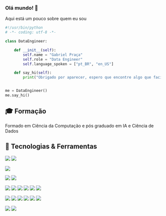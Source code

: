 ### Olá mundo! 👋
Aqui está um pouco sobre quem eu sou

```python
#!/usr/bin/python
# -*- coding: utf-8 -*-

class DataEngineer:

    def __init__(self):
        self.name = "Gabriel Praça"
        self.role = "Data Engineer"
        self.language_spoken = ["pt_BR", "en_US"]

    def say_hi(self):
        print("Obrigado por aparecer, espero que encontre algo que facilite sua vida :D")


me = DataEngineer()
me.say_hi()
```

## 🎓 Formação
Formado em Ciência da Computação e pós graduado em IA e Ciência de Dados

## 🔧 Tecnologias & Ferramentas

![](https://img.shields.io/badge/OS-Windows-informational?style=flat&logo=windows&logoColor=white&color=1572A1)
![](https://img.shields.io/badge/OS-Linux-informational?style=flat&logo=linux&logoColor=white&color=1572A1)

![](https://img.shields.io/badge/Editor-VS_Code-informational?style=flat&logo=visual-studio-code&logoColor=white&color=655D8A)

![](https://img.shields.io/badge/Cloud-Azure-informational?style=flat&logo=microsoftazure&logoColor=white&color=D35D6E)
![](https://img.shields.io/badge/Cloud-AWS-informational?style=flat&logo=amazonaws&logoColor=white&color=D35D6E)

![](https://img.shields.io/badge/Code-Python-informational?style=flat&logo=python&logoColor=white&color=ff822e)
![](https://img.shields.io/badge/Code-JavaScript-informational?style=flat&logo=javascript&logoColor=white&color=ff822e)
![](https://img.shields.io/badge/Code-Node-informational?style=flat&logo=node.js&logoColor=white&color=ff822e)
![](https://img.shields.io/badge/Code-React-informational?style=flat&logo=react&logoColor=white&color=ff822e)
![](https://img.shields.io/badge/Code-CSharp-informational?style=flat&logo=csharp&logoColor=white&color=ff822e)
![](https://img.shields.io/badge/Code-Java-informational?style=flat&logo=java&logoColor=white&color=ff822e)

![](https://img.shields.io/badge/Tools-Databricks-informational?style=flat&logo=databricks&logoColor=white&color=056676)
![](https://img.shields.io/badge/Tools-Apache_Spark-informational?style=flat&logo=apache-spark&logoColor=white&color=056676)
![](https://img.shields.io/badge/Tools-SQL_Server-informational?style=flat&logo=microsoftsqlserver&logoColor=white&color=056676)
![](https://img.shields.io/badge/Tools-MariaDB-informational?style=flat&logo=mariaDB&logoColor=white&color=056676)
![](https://img.shields.io/badge/Tools-Docker-informational?style=flat&logo=docker&logoColor=white&color=056676)
![](https://img.shields.io/badge/Tools-Snowflake-informational?style=flat&logo=snowflake&logoColor=white&color=056676)

![](https://img.shields.io/badge/Extra-DevOps-informational?style=flat&logo=azuredevops&logoColor=white&color=562349)
![](https://img.shields.io/badge/Extra-Scrum-informational?style=flat&logo=trello&logoColor=white&color=562349)

<!--<div align="center">
  <a href="https://github.com/gabriel-praca">
  <img height="180em" src="https://github-readme-stats.vercel.app/api?username=gabriel-praca&show_icons=true&theme=dracula&include_all_commits=true&count_private=true"/> 
  <img height="180em" src="https://github-readme-stats.vercel.app/api/top-langs/?username=gabriel-praca&layout=compact&langs_count=7&theme=dracula"/>
</div>-->
  
<!--
**gabriel-praca/gabriel-praca** is a ✨ _special_ ✨ repository because its `README.md` (this file) appears on your GitHub profile.

Here are some ideas to get you started:

- 🔭 I’m currently working on ...
- 🌱 I’m currently learning ...
- 👯 I’m looking to collaborate on ...
- 🤔 I’m looking for help with ...
- 💬 Ask me about ...
- 📫 How to reach me: ...
- 😄 Pronouns: ...
- ⚡ Fun fact: ...
-->
